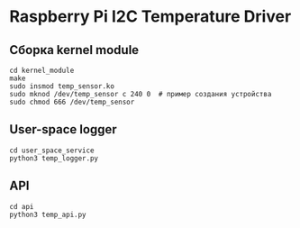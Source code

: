 # Raspberry Pi I2C Temperature Driver

## Сборка kernel module
```
cd kernel_module
make
sudo insmod temp_sensor.ko
sudo mknod /dev/temp_sensor c 240 0  # пример создания устройства
sudo chmod 666 /dev/temp_sensor
```

## User-space logger
```
cd user_space_service
python3 temp_logger.py
```

## API
```
cd api
python3 temp_api.py
```
